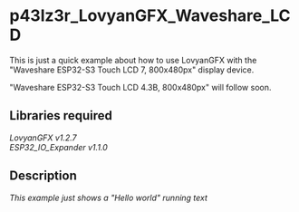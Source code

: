 # p43lz3r_LovyanGFX_Waveshare_LCD

This is just a quick example about how to use LovyanGFX with the "Waveshare ESP32-S3 Touch LCD 7, 800x480px" display device.

"Waveshare ESP32-S3 Touch LCD 4.3B, 800x480px" will follow soon.

## Libraries required

*LovyanGFX v1.2.7*  
*ESP32_IO_Expander v1.1.0*

## Description

*This example just shows a "Hello world" running text*  
